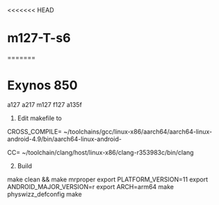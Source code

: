<<<<<<< HEAD
# m127-T-s6
=======



Exynos 850
==========
a127 a217 m127 f127 a135f

1. Edit makefile to 

CROSS_COMPILE= ~/toolchains/gcc/linux-x86/aarch64/aarch64-linux-android-4.9/bin/aarch64-linux-android-

CC= ~/toolchain/clang/host/linux-x86/clang-r353983c/bin/clang

2. Build

make clean && make mrproper
export PLATFORM_VERSION=11
export ANDROID_MAJOR_VERSION=r
export ARCH=arm64
make physwizz_defconfig
make


